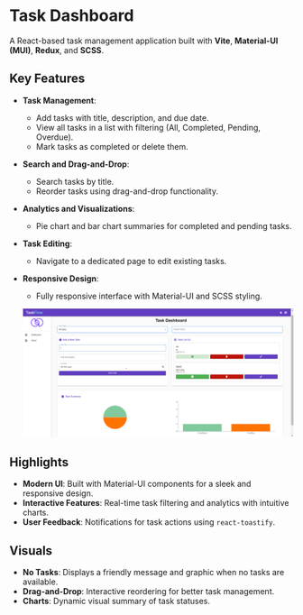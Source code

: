 # Task Dashboard  

A React-based task management application built with **Vite**, **Material-UI (MUI)**, **Redux**, and **SCSS**.  

## Key Features  

- **Task Management**:  
  - Add tasks with title, description, and due date.  
  - View all tasks in a list with filtering (All, Completed, Pending, Overdue).  
  - Mark tasks as completed or delete them.  

- **Search and Drag-and-Drop**:  
  - Search tasks by title.  
  - Reorder tasks using drag-and-drop functionality.  

- **Analytics and Visualizations**:  
  - Pie chart and bar chart summaries for completed and pending tasks.  

- **Task Editing**:  
  - Navigate to a dedicated page to edit existing tasks.  

- **Responsive Design**:  
  - Fully responsive interface with Material-UI and SCSS styling.  

  ![screenshot](src/screenshots/image.png)

## Highlights  

- **Modern UI**: Built with Material-UI components for a sleek and responsive design.  
- **Interactive Features**: Real-time task filtering and analytics with intuitive charts.  
- **User Feedback**: Notifications for task actions using `react-toastify`.  

## Visuals  

- **No Tasks**: Displays a friendly message and graphic when no tasks are available.  
- **Drag-and-Drop**: Interactive reordering for better task management.  
- **Charts**: Dynamic visual summary of task statuses.  

